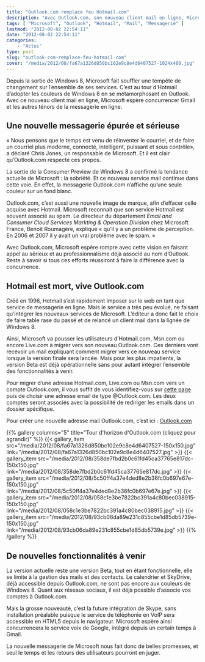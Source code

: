 ```yaml
---
title: "Outlook.com remplace feu Hotmail.com"
description: "Avec Outlook.com, son nouveau client mail en ligne, Microsoft espère concurrencer Gmail et les autres ténors de la messagerie en ligne."
tags: [ "Microsoft", "Outlook", "Hotmail", "Mail", "Messagerie" ]
lastmod: "2012-08-02 22:54:11"
date: "2012-08-02 22:54:11"
categories:
    - "Actus"
type: post
slug: "outlook-com-remplace-feu-hotmail-com"
cover: "/media/2012/08/fa67a1326d850bc102e9c8e4d6407527-1024x480.jpg"
---
```


Depuis la sortie de Windows 8, Microsoft fait souffler une tempête de changement sur l’ensemble de ses services. C’est au tour d’Hotmail d’adopter les couleurs de Windows 8 en se métamorphosant en Outlook. Avec ce nouveau client mail en ligne, Microsoft espère concurrencer Gmail et les autres ténors de la messagerie en ligne.

<!--more-->

## Une nouvelle messagerie épurée et sérieuse

« Nous pensons que le temps est venu de réinventer le courriel, et de faire un courriel plus moderne, connecté, intelligent, puissant et sous contrôle», a déclaré Chris Jones, un responsable de Microsoft. Et il est clair qu’Outlook.com respecte ces propos.

La sortie de la Consumer Preview de Windows 8 a confirmé la tendance actuelle de Microsoft : la sobriété. Et ce nouveau service mail continue dans cette voie. En effet, la messagerie Outlook.com n’affiche qu’une seule couleur sur un fond blanc.

Outlook.com, c’est aussi une nouvelle image de marque, afin d’effacer celle acquise avec Hotmail. Microsoft reconnait que son service Hotmail est souvent associé au spam. Le directeur du département *Email and Consumer Cloud Services Markting & Operation Division* chez Microsoft France, Benoit Roumagère, explique « qu’il y a un problème de perception. En 2006 et 2007 il y avait un vrai problème avec le spam. »

Avec Outlook.com, Microsoft espère rompre avec cette vision en faisant appel au sérieux et au professionnalisme déjà associé au nom d’Outlook. Reste à savoir si tous ces efforts réussiront à faire la différence avec la concurrence.

## Hotmail est mort, vive Outlook.com

Créé en 1996, Hotmail s’est rapidement imposer sur le web en tant que service de messagerie en ligne. Mais le service a très peu évolué, ne faisant qu’intégrer les nouveaux services de Microsoft. L’éditeur a donc fait le choix de faire table rase du passé et de relancé un client mail dans la lignée de Windows 8.

Ainsi, Microsoft va pousser les utilisateurs d’Hotmail.com, Msn.com ou encore Live.com à migrer vers son nouveau Outlook.com. Ces derniers vont recevoir un mail expliquant comment migrer vers ce nouveau service lorsque la version finale sera lancée. Mais pour les plus impatients, la version Beta est déjà opérationnelle sans pour autant intégrer l’ensemble des fonctionnalités à venir.

Pour migrer d’une adresse Hotmail.com, Live.com ou Msn.com vers un compte Outlook.com, il vous suffit de vous identifiez-vous sur [cette page](https://login.live.com/login.srf) puis de choisir une adresse email de type @Outlook.com. Les deux comptes seront associés avec la possibilité de rediriger les emails dans un dossier spécifique.

Pour créer une nouvelle adresse mail Outlook.com, c’est ici : [Outlook.com](https://signup.live.com/signup)

{{% gallery columns="5" title="Tour d'horizon d'Outlook.com (cliquez pour agrandir)" %}}
{{< gallery_item src="/media/2012/08/fa67a1326d850bc102e9c8e4d6407527-150x150.jpg" link="/media/2012/08/fa67a1326d850bc102e9c8e4d6407527.jpg" >}}
{{< gallery_item src="/media/2012/08/358de7fbd2b0c61fd45ca37765e817dc-150x150.jpg" link="/media/2012/08/358de7fbd2b0c61fd45ca37765e817dc.jpg" >}}
{{< gallery_item src="/media/2012/08/5c50ff4a37e4ded8e2b36fc0b697e67e-150x150.jpg" link="/media/2012/08/5c50ff4a37e4ded8e2b36fc0b697e67e.jpg" >}}
{{< gallery_item src="/media/2012/08/058c1e3be7822bc391a4c80bec038915-150x150.jpg" link="/media/2012/08/058c1e3be7822bc391a4c80bec038915.jpg" >}}
{{< gallery_item src="/media/2012/08/93cb06da89e231c855cbe1d85db5739e-150x150.jpg" link="/media/2012/08/93cb06da89e231c855cbe1d85db5739e.jpg" >}}
{{% /gallery %}}

## De nouvelles fonctionnalités à venir

La version actuelle reste une version Beta, tout en étant fonctionnelle, elle se limite à la gestion des mails et des contacts. Le calendrier et SkyDrive, déjà accessible depuis Outlook.com, ne sont pas encore aux couleurs de Windows 8. Quant aux réseaux sociaux, il est déjà possible d’associe vos comptes à Outlook.com.

Mais la grosse nouveauté, c’est la future intégration de Skype, sans installation préalable puisque le service de téléphonie en VoIP sera accessible en HTML5 depuis le navigateur. Microsoft espère ainsi concurrencera le service voix de Google, intégré depuis un certain temps à Gmail.

La nouvelle messagerie de Microsoft nous fait donc de belles promesses, et seul le temps et les retours des utilisateurs pourront en juger.